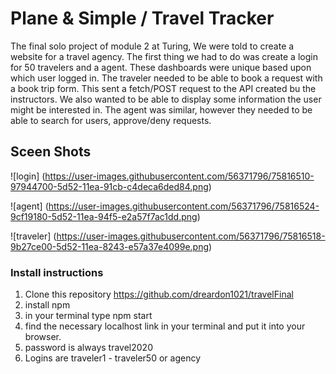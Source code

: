 # Plane & Simple / Travel Tracker

The final solo project of module 2 at Turing, We were told to create a website for a travel agency. The first thing we had to do was create a login for 50 travelers and a agent. These dashboards were unique based upon which user logged in. The traveler needed to be able to book a request with a book trip form. This sent a fetch/POST request to the API created bu the instructors. We also wanted to be able to display some information the user might be interested in. The agent was similar, however they needed to be able to search for users, approve/deny requests.



## Sceen Shots
![login] (https://user-images.githubusercontent.com/56371796/75816510-97944700-5d52-11ea-91cb-c4deca6ded84.png)

![agent] (https://user-images.githubusercontent.com/56371796/75816524-9cf19180-5d52-11ea-94f5-e2a57f7ac1dd.png)

![traveler] (https://user-images.githubusercontent.com/56371796/75816518-9b27ce00-5d52-11ea-8243-e57a37e4099e.png)


### Install instructions

1. Clone this repository https://github.com/dreardon1021/travelFinal
2. install npm
3. in your terminal type npm start
4. find the necessary localhost link in your terminal and put it into your browser.
5. password is always travel2020
6. Logins are traveler1 - traveler50 or agency
